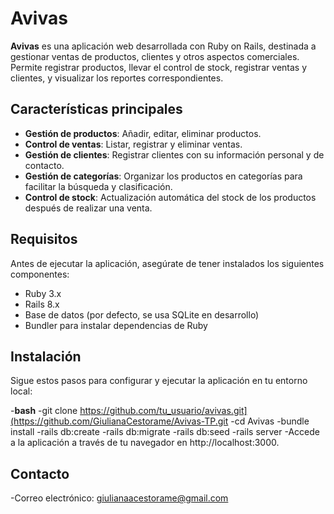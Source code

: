 # Avivas

**Avivas** es una aplicación web desarrollada con Ruby on Rails, destinada a gestionar ventas de productos, clientes y otros aspectos comerciales. Permite registrar productos, llevar el control de stock, registrar ventas y clientes, y visualizar los reportes correspondientes.

## Características principales

- **Gestión de productos**: Añadir, editar, eliminar productos.
- **Control de ventas**: Listar, registrar y eliminar ventas.
- **Gestión de clientes**: Registrar clientes con su información personal y de contacto.
- **Gestión de categorías**: Organizar los productos en categorías para facilitar la búsqueda y clasificación.
- **Control de stock**: Actualización automática del stock de los productos después de realizar una venta.

## Requisitos

Antes de ejecutar la aplicación, asegúrate de tener instalados los siguientes componentes:

- Ruby 3.x 
- Rails 8.x
- Base de datos (por defecto, se usa SQLite en desarrollo)
- Bundler para instalar dependencias de Ruby

## Instalación
Sigue estos pasos para configurar y ejecutar la aplicación en tu entorno local:

-**bash**
-git clone https://github.com/tu_usuario/avivas.git](https://github.com/GiulianaCestorame/Avivas-TP.git
-cd Avivas
-bundle install
-rails db:create
-rails db:migrate
-rails db:seed
-rails server
-Accede a la aplicación a través de tu navegador en http://localhost:3000.


## Contacto
-Correo electrónico: giulianaacestorame@gmail.com

